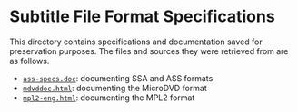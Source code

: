Subtitle File Format Specifications
===================================

This directory contains specifications and documentation saved for
preservation purposes. The files and sources they were retrieved from
are as follows.

 * [`ass-specs.doc`][1]: documenting SSA and ASS formats
 * [`mdvddoc.html`][2]: documenting the MicroDVD format
 * [`mpl2-eng.html`][3]: documenting the MPL2 format

 [1]: http://moodub.free.fr/video/ass-specs.doc
 [2]: http://netti.nic.fi/~temp/easydivx/help/mdvddoc
 [3]: http://lexx.eu.org/~izbkp/napisy/mpl2-eng.html
